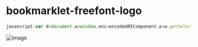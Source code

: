 # bookmarklet-freefont-logo

```javascript
javascript:var d=document,w=window,enc=encodeURIComponent,e=w.getSelection,k=d.getSelection,x=d.selection,s=(e?e():(k)?k():(x?x.createRange().text:0)),s2=((s.toString()==%27%27)?s:(enc(s)+enc("\u000d\u000a"))),f=%27https://twitter.com/intent/tweet%27,l=d.location,p=%27?text=%27+s2+enc(l)+enc("\u000d\u000a\u0023\u006d\u0069\u0064\u006a\u006f\u0075\u0072\u006e\u0065\u0079\u0020\u0023\u0061\u0069\u0061\u0072\u0074\u0020\u0023\u0061\u0069\u0020\u0023\u0041\u0049\u30a4\u30e9\u30b9\u30c8\u0020\u0023\u006d\u0069\u0064\u006a\u006f\u0075\u0072\u006e\u0065\u0079\u0061\u0072\u0074\u0020\u0023\u0043\u0047\u0020\u0023\u0061\u0069\u0061\u0072\u0074\u0077\u006f\u0072\u006b\u0020\u0023\u30d5\u30ea\u30fc\u30d5\u30a9\u30f3\u30c8"),u=f+p;try{if(!/^(.*.)?tumblrzzz[^.]*$/.test(l.host))throw(0);tstbklt();}catch(z){a =function(){if(!w.open(u))l.href=u;};if(/Firefox/.test(navigator.userAgent))setTimeout(a,0);else a();}void(0)
```

![image](https://github.com/winofsql/bookmarklet-freefont-logo/assets/1501327/63013186-1f33-42ec-bf0d-d5702de91fa2)
